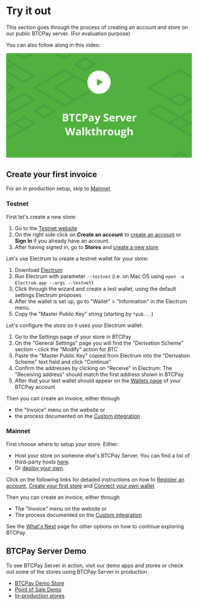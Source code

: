 # Try it out

This section goes through the process of creating an account and store on our public BTCPay server. (For evaluation purpose)

You can also follow along in this video:

[![BTCPay - Introduction](img/thumbnails/BTCPayServerWalkthourgh.png)](http://www.youtube.com/watch?v=xh3Eac66qc4 "BTCPay - Introduction")

## Create your first invoice

For an in production setup, skip to [Mainnet](TryItOut.md#mainnet)

### Testnet
First let's create a new store:

1. Go to the [Testnet website](https://testnet.demo.btcpayserver.org/)
2. On the right side click on **Create an account** to [create an account](https://testnet.demo.btcpayserver.org/Account/Register) or **Sign In** if you already have an account.
3. After having signed in, go to **Stores** and [create a new store](https://testnet.demo.btcpayserver.org/stores)

Let's use Electrum to create a testnet wallet for your store:

1. Download [Electrum](https://electrum.org)
2. Run Electrum with parameter `--testnet` (i.e. on Mac OS using `open -a Electrum.app --args --testnet`)
3. Click through the wizard and create a test wallet, using the default settings Electrum proposes
4. After the wallet is set up, go to "Wallet" > "Information" in the Electrum menu.
5. Copy the "Master Public Key" string (starting by `*pub...`)

Let's configure the store so it uses your Electrum wallet:

1. Go to the Settings page of your store in BTCPay
2. On the "General Settings" page you will find the "Derivation Scheme" section - click the "Modify" action for BTC
3. Paste the "Master Public Key" copied from Electrum into the "Derivation Scheme" text field and click "Continue"
4. Confirm the addresses by clicking on "Receive" in Electrum: The "Receiving address" should match the first address shown in BTCPay
5. After that your test wallet should appear on the [Wallets page](https://testnet.demo.btcpayserver.org/wallets) of your BTCPay account

Then you can create an invoice, either through
* the "Invoice" menu on the website or
* the process documented on the [Custom integration](CustomIntegration.md)

### Mainnet

First choose where to setup your store.
Either:
* Host your store on someone else's BTCPay Server. You can find a list of third-party hosts [here](./ThirdPartyHosting.md/the-list-of-btcpay-third-party-hosts).
* Or [deploy your own](deployment.md).

Click on the following links for detailed instructions on how to [Register an account](registeraccount.md), [Create your first store](createstore.md) and [Connect your own wallet](connectwallet.md)

Then you can create an invoice, either through
* The "Invoice" menu on the website or
* The process documented on the [Custom integration](CustomIntegration.md)

See the [What's Next](./WhatsNext.md) page for other options on how to continue exploring BTCPay.

## BTCPay Server Demo

To see BTCPay Server in action, visit our demo apps and stores or check out some of the stores using BTCPay Server in production.

* [BTCPay Demo Store](https://store.btcpayserver.org/)
* [Point of Sale Demo](https://mainnet.demo.btcpayserver.org/apps/87kj5yKay8mB4UUZcJhZH5TqDKMD3CznjwLjiu1oYZXe/pos)
* [In-production stores](https://directory.btcpayserver.org)
